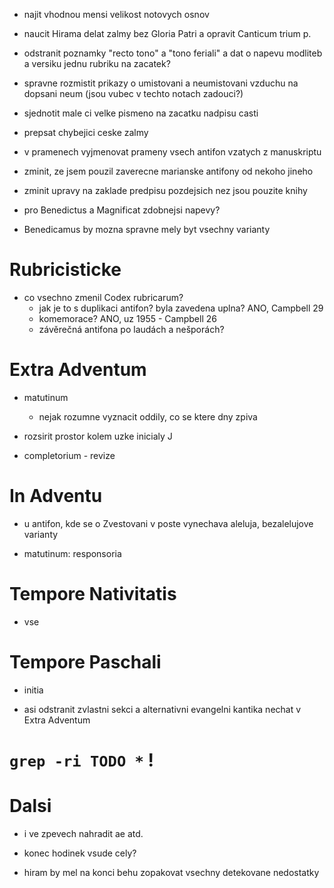 * najit vhodnou mensi velikost notovych osnov
* naucit Hirama delat zalmy bez Gloria Patri a opravit Canticum trium p.
* odstranit poznamky "recto tono" a "tono feriali" a dat o napevu modliteb a versiku jednu rubriku na zacatek?
* spravne rozmistit prikazy o umistovani a neumistovani vzduchu na dopsani neum (jsou vubec v techto notach zadouci?)
* sjednotit male ci velke pismeno na zacatku nadpisu casti

* prepsat chybejici ceske zalmy
* v pramenech vyjmenovat prameny vsech antifon vzatych z manuskriptu
* zminit, ze jsem pouzil zaverecne marianske antifony od nekoho jineho
* zminit upravy na zaklade predpisu pozdejsich nez jsou pouzite knihy
* pro Benedictus a Magnificat zdobnejsi napevy?
* Benedicamus by mozna spravne mely byt vsechny varianty

# Rubricisticke


* co vsechno zmenil Codex rubricarum?
  * jak je to s duplikaci antifon? byla zavedena uplna? ANO, Campbell 29
  * komemorace? ANO, uz 1955 - Campbell 26
  * závěrečná antifona po laudách a nešporách?

# Extra Adventum

* matutinum
  * nejak rozumne vyznacit oddily, co se ktere dny zpiva
  
* rozsirit prostor kolem uzke inicialy J
  
* completorium - revize

# In Adventu

* u antifon, kde se o Zvestovani v poste vynechava aleluja, bezalelujove varianty

* matutinum: responsoria

# Tempore Nativitatis

* vse

# Tempore Paschali

* initia

* asi odstranit zvlastni sekci a alternativni evangelni kantika nechat v Extra Adventum

# `grep -ri TODO *` !

# Dalsi

* i ve zpevech nahradit ae atd.

* konec hodinek vsude cely?

* hiram by mel na konci behu zopakovat vsechny detekovane nedostatky
